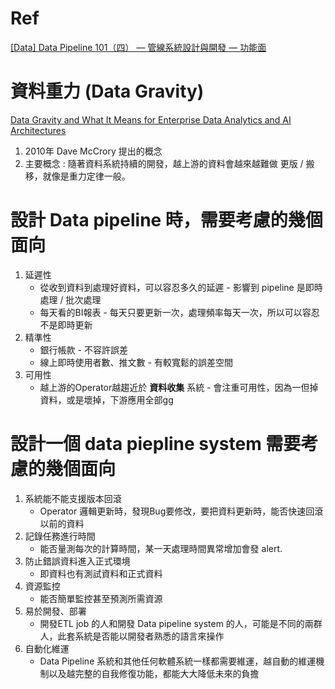 # Ref

[[Data] Data Pipeline 101（四） — 管線系統設計與開發 — 功能面](https://medium.com/bryanyang0528/data-data-pipeline-101-%E5%9B%9B-%E7%AE%A1%E7%B7%9A%E7%B3%BB%E7%B5%B1%E8%A8%AD%E8%A8%88%E8%88%87%E9%96%8B%E7%99%BC-%E5%8A%9F%E8%83%BD%E9%9D%A2-faa3582ca050)

# 資料重力 (Data Gravity)

[Data Gravity and What It Means for Enterprise Data Analytics and AI Architectures](https://www.cio.com/article/3331604/data-gravity-and-what-it-means-for-enterprise-data-analytics-and-ai-architectures.html)


1. 2010年 Dave McCrory 提出的概念
2. 主要概念 : 隨著資料系統持續的開發，越上游的資料會越來越難做 更版 / 搬移，就像是重力定律一般。

# 設計 Data pipeline 時，需要考慮的幾個面向

1. 延遲性
   * 從收到資料到處理好資料，可以容忍多久的延遲 - 影響到 pipeline 是即時處理 / 批次處理
   * 每天看的BI報表 - 每天只要更新一次，處理頻率每天一次，所以可以容忍不是即時更新
2. 精準性
   * 銀行帳款 - 不容許誤差
   * 線上即時使用者數、推文數 - 有較寬鬆的誤差空間
3. 可用性
   * 越上游的Operator越趨近於 **資料收集** 系統 - 會注重可用性，因為一但掉資料，或是壞掉，下游應用全部gg

# 設計一個 data piepline system 需要考慮的幾個面向

1. 系統能不能支援版本回滾
   * Operator 邏輯更新時，發現Bug要修改，要把資料更新時，能否快速回滾以前的資料
2. 記錄任務進行時間
   * 能否量測每次的計算時間，某一天處理時間異常增加會發 alert.
3. 防止錯誤資料進入正式環境
   *  即資料也有測試資料和正式資料
4. 資源監控
   * 能否簡單監控甚至預測所需資源
5. 易於開發、部署
   * 開發ETL job 的人和開發 Data pipeline system 的人，可能是不同的兩群人，此套系統是否能以開發者熟悉的語言來操作
6. 自動化維運
   * Data Pipeline 系統和其他任何軟體系統一樣都需要維運，越自動的維運機制以及越完整的自我修復功能，都能大大降低未來的負擔